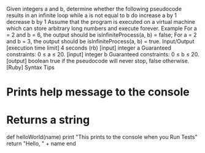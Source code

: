 Given integers a and b, determine whether the following pseudocode results in an infinite loop
while a is not equal to b do
  increase a by 1
  decrease b by 1
Assume that the program is executed on a virtual machine which can store arbitrary long numbers and execute forever.
Example
For a = 2 and b = 6, the output should be
isInfiniteProcess(a, b) = false;
For a = 2 and b = 3, the output should be
isInfiniteProcess(a, b) = true.
Input/Output
[execution time limit] 4 seconds (rb)
[input] integer a
Guaranteed constraints:
0 ≤ a ≤ 20.
[input] integer b
Guaranteed constraints:
0 ≤ b ≤ 20.
[output] boolean
true if the pseudocode will never stop, false otherwise.
[Ruby] Syntax Tips
# Prints help message to the console
# Returns a string
def helloWorld(name)
    print "This prints to the console when you Run Tests"
    return "Hello, " + name
end
